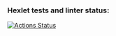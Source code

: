 ### Hexlet tests and linter status:
[![Actions Status](https://github.com/ElenaGll/python-project-50/workflows/hexlet-check/badge.svg)](https://github.com/ElenaGll/python-project-50/actions)